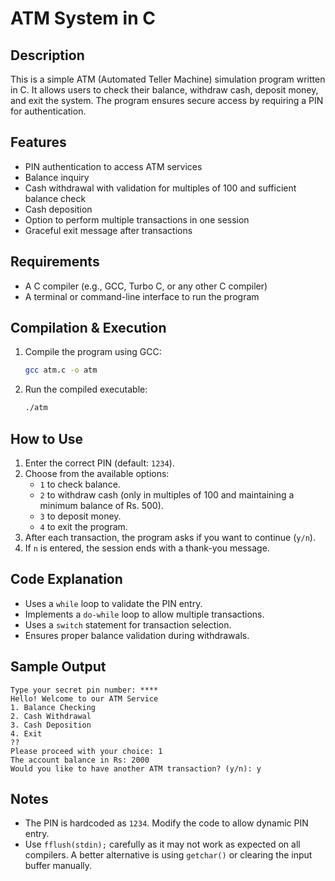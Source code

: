 # ATM System in C

## Description

This is a simple ATM (Automated Teller Machine) simulation program written in C. It allows users to check their balance, withdraw cash, deposit money, and exit the system. The program ensures secure access by requiring a PIN for authentication.

## Features

- PIN authentication to access ATM services
- Balance inquiry
- Cash withdrawal with validation for multiples of 100 and sufficient balance check
- Cash deposition
- Option to perform multiple transactions in one session
- Graceful exit message after transactions

## Requirements

- A C compiler (e.g., GCC, Turbo C, or any other C compiler)
- A terminal or command-line interface to run the program

## Compilation & Execution

1. Compile the program using GCC:
   ```sh
   gcc atm.c -o atm
   ```
2. Run the compiled executable:
   ```sh
   ./atm
   ```

## How to Use

1. Enter the correct PIN (default: `1234`).
2. Choose from the available options:
   - `1` to check balance.
   - `2` to withdraw cash (only in multiples of 100 and maintaining a minimum balance of Rs. 500).
   - `3` to deposit money.
   - `4` to exit the program.
3. After each transaction, the program asks if you want to continue (`y/n`).
4. If `n` is entered, the session ends with a thank-you message.

## Code Explanation

- Uses a `while` loop to validate the PIN entry.
- Implements a `do-while` loop to allow multiple transactions.
- Uses a `switch` statement for transaction selection.
- Ensures proper balance validation during withdrawals.

## Sample Output

```
Type your secret pin number: ****
Hello! Welcome to our ATM Service
1. Balance Checking
2. Cash Withdrawal
3. Cash Deposition
4. Exit
??
Please proceed with your choice: 1
The account balance in Rs: 2000
Would you like to have another ATM transaction? (y/n): y
```

## Notes

- The PIN is hardcoded as `1234`. Modify the code to allow dynamic PIN entry.
- Use `fflush(stdin);` carefully as it may not work as expected on all compilers. A better alternative is using `getchar()` or clearing the input buffer manually.
